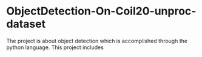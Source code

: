 # ObjectDetection-On-Coil20-unproc-dataset
The project is about object detection which is accomplished through the python language. This project includes 
